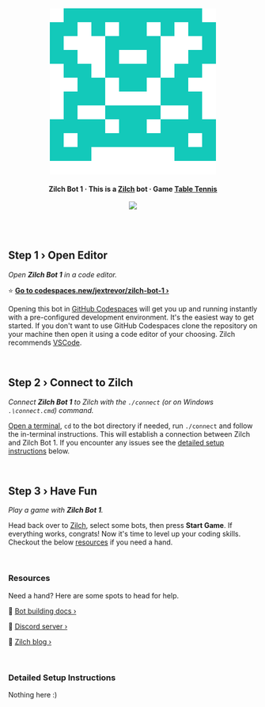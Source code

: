 
<br/>
<br/>
<br/>
<br/>
<p align="center">
    <img src="./avatar.svg"/>
    <br/>
    <br/>
    <b>Zilch Bot 1 · This is a <a href="https://www.zilch.dev">Zilch</a> bot · Game <a href="https://www.zilch.dev/table-tennis">Table Tennis</a></b>
    <br/>
    <br/>
    <a href="https://codespaces.new/jextrevor/zilch-bot-1?quickstart=1"><img src="https://github.com/codespaces/badge.svg"/></a>
</p>
<br/>
<br/>

## Step 1 › Open Editor

_Open **Zilch Bot 1** in a code editor._

⭐ **[Go to codespaces.new/jextrevor/zilch-bot-1 ›](https://codespaces.new/jextrevor/zilch-bot-1?quickstart=1)**

Opening this bot in [GitHub Codespaces](https://docs.github.com/en/codespaces) will get you up and running instantly with a pre-configured development environment. It's the easiest way to get started. If you don't want to use GitHub Codespaces clone the repository on your machine then open it using a code editor of your choosing. Zilch recommends [VSCode](https://code.visualstudio.com/).

<br/>

## Step 2 › Connect to Zilch

_Connect **Zilch Bot 1** to Zilch with the `./connect` (or on Windows `.\connect.cmd`) command._

[Open a terminal](https://code.visualstudio.com/docs/terminal/basics), `cd` to the bot directory if needed, run `./connect` and follow the in-terminal instructions. This will establish a connection between Zilch and Zilch Bot 1. If you encounter any issues see the [detailed setup instructions](#detailed-setup-instructions) below.

<br/>

## Step 3 › Have Fun

_Play a game with **Zilch Bot 1**._

Head back over to [Zilch](https://www.zilch.dev/table-tennis), select some bots, then press **Start Game**. If everything works, congrats! Now it's time to level up your coding skills. Checkout the below [resources](#resources) if you need a hand.

<br/>

### Resources

Need a hand? Here are some spots to head for help.

🤖 [Bot building docs ›](https://www.zilch.dev/docs/building-bots)

💬 [Discord server ›](https://discord.gg/eFNVTn5tY8)

📖 [Zilch blog ›](https://www.zilch.dev/blog)

<br/>

### Detailed Setup Instructions

Nothing here :)
